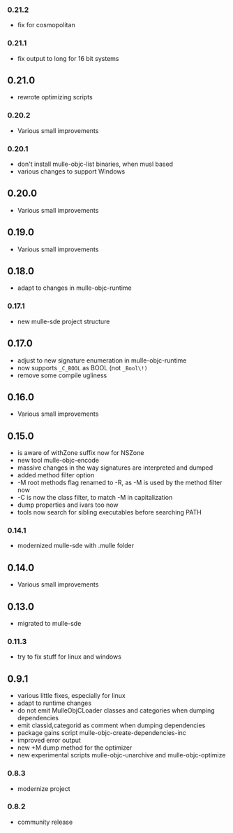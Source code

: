 ### 0.21.2

* fix for cosmopolitan

### 0.21.1

* fix output to long for 16 bit systems

## 0.21.0

* rewrote optimizing scripts


### 0.20.2

* Various small improvements

### 0.20.1

* don't install mulle-objc-list binaries, when musl based
* various changes to support Windows

## 0.20.0

* Various small improvements


## 0.19.0

* Various small improvements


## 0.18.0

* adapt to changes in mulle-objc-runtime


### 0.17.1

* new mulle-sde project structure

## 0.17.0

* adjust to new signature enumeration in mulle-objc-runtime
* now supports ``_C_BOOL`` as BOOL (not `_Bool\!)`
* remove some compile ugliness


## 0.16.0

* Various small improvements


## 0.15.0

* is aware of withZone suffix now for NSZone
* new tool mulle-objc-encode
* massive changes in the way signatures are interpreted and dumped
* added method filter option
* -M root methods flag renamed to -R, as -M is used by the method filter now
* -C is now the class filter, to match -M in capitalization
* dump properties and ivars too now
* tools now search for sibling executables before searching PATH


### 0.14.1

* modernized mulle-sde with .mulle folder

## 0.14.0

* Various small improvements


## 0.13.0

* migrated to mulle-sde


### 0.11.3

* try to fix stuff for linux and windows

## 0.9.1

* various little fixes, especially for linux
* adapt to runtime changes
* do not emit MulleObjCLoader classes and categories when dumping dependencies
* emit classid,categorid as comment when dumping dependencies
* package gains script mulle-objc-create-dependencies-inc
* improved error output
* new +M dump method for the optimizer
* new experimental scripts mulle-objc-unarchive and mulle-objc-optimize

### 0.8.3

* modernize project

### 0.8.2

* community release

